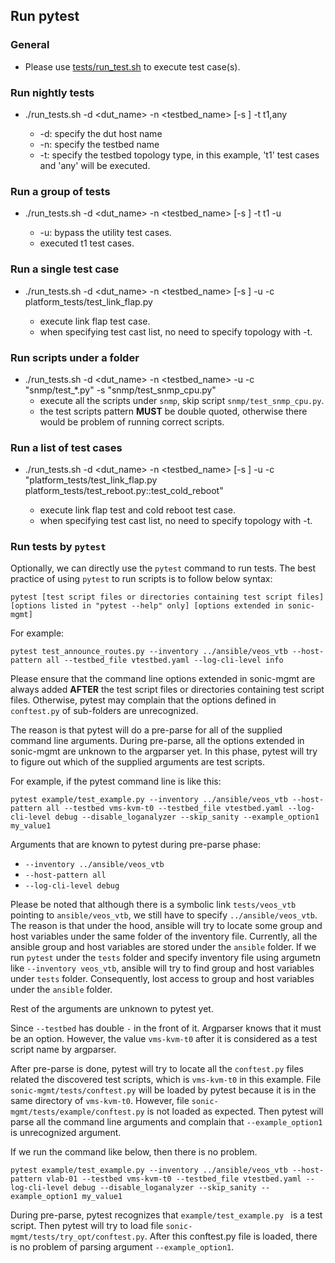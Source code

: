 
## Run pytest ##

### General ###
* Please use [tests/run_test.sh](/tests/run_tests.sh) to execute test case(s).

### Run nightly tests ###
* ./run_tests.sh -d <dut_name> -n <testbed_name> [-s <list of test cases or files to skip>] -t t1,any
    * -d: specify the dut host name
    * -n: specify the testbed name
    * -t: specify the testbed topology type, in this example, 't1' test cases and 'any' will be executed.

### Run a group of tests ###
* ./run_tests.sh -d <dut_name> -n <testbed_name> [-s <list of test cases or files to skip>] -t t1 -u
    * -u: bypass the utility test cases.
    * executed t1 test cases.


### Run a single test case ###
* ./run_tests.sh -d <dut_name> -n <testbed_name> [-s <list of test cases or files to skip>] -u -c platform_tests/test_link_flap.py
    * execute link flap test case.
    * when specifying test cast list, no need to specify topology with -t.

### Run scripts under a folder ###
* ./run_tests.sh -d <dut_name> -n <testbed_name> -u -c "snmp/test_*.py" -s "snmp/test_snmp_cpu.py"
    * execute all the scripts under `snmp`, skip script `snmp/test_snmp_cpu.py`.
    * the test scripts pattern **MUST** be double quoted, otherwise there would be problem of running correct scripts.

### Run a list of test cases ###
* ./run_tests.sh -d <dut_name> -n <testbed_name> [-s <list of test cases or files to skip>] -u -c "platform_tests/test_link_flap.py platform_tests/test_reboot.py::test_cold_reboot"
    * execute link flap test and cold reboot test case.
    * when specifying test cast list, no need to specify topology with -t.

### Run tests by `pytest`

Optionally, we can directly use the `pytest` command to run tests. The best practice of using `pytest` to run scripts is to follow below syntax:
```
pytest [test script files or directories containing test script files] [options listed in "pytest --help" only] [options extended in sonic-mgmt]
```

For example:
```
pytest test_announce_routes.py --inventory ../ansible/veos_vtb --host-pattern all --testbed_file vtestbed.yaml --log-cli-level info
```

Please ensure that the command line options extended in sonic-mgmt are always added **AFTER** the test script files or directories containing test script files. Otherwise, pytest may complain that the options defined in `conftest.py` of sub-folders are unrecognized.

The reason is that pytest will do a pre-parse for all of the supplied command line arguments. During pre-parse, all the options extended in sonic-mgmt are unknown to the argparser yet. In this phase, pytest will try to figure out which of the supplied arguments are test scripts.

For example, if the pytest command line is like this:

```
pytest example/test_example.py --inventory ../ansible/veos_vtb --host-pattern all --testbed vms-kvm-t0 --testbed_file vtestbed.yaml --log-cli-level debug --disable_loganalyzer --skip_sanity --example_option1 my_value1
```

Arguments that are known to pytest during pre-parse phase:
* `--inventory ../ansible/veos_vtb`
* `--host-pattern all`
* `--log-cli-level debug`

Please be noted that although there is a symbolic link `tests/veos_vtb` pointing to `ansible/veos_vtb`, we still have to specify `../ansible/veos_vtb`. The reason is that under the hood, ansible will try to locate some group and host variables under the same folder of the inventory file. Currently, all the ansible group and host variables are stored under the `ansible` folder. If we run `pytest` under the `tests` folder and specify inventory file using argumetn like `--inventory veos_vtb`, ansible will try to find group and host variables under `tests` folder. Consequently, lost access to group and host variables under the `ansible` folder.

Rest of the arguments are unknown to pytest yet.

Since `--testbed` has double `-` in the front of it. Argparser knows that it must be an option. However, the value `vms-kvm-t0` after it is considered as a test script name by argparser.

After pre-parse is done, pytest will try to locate all the `conftest.py` files related the discovered test scripts, which is `vms-kvm-t0` in this example. File `sonic-mgmt/tests/conftest.py` will be loaded by pytest because it is in the same directory of `vms-kvm-t0`. However, file `sonic-mgmt/tests/example/conftest.py` is not loaded as expected. Then pytest will parse all the command line arguments and complain that `--example_option1` is unrecognized argument.

If we run the command like below, then there is no problem.

```
pytest example/test_example.py --inventory ../ansible/veos_vtb --host-pattern vlab-01 --testbed vms-kvm-t0 --testbed_file vtestbed.yaml --log-cli-level debug --disable_loganalyzer --skip_sanity --example_option1 my_value1
```

During pre-parse, pytest recognizes that `example/test_example.py ` is a test script. Then pytest will try to load file `sonic-mgmt/tests/try_opt/conftest.py`. After this conftest.py file is loaded, there is no problem of parsing argument `--example_option1`.
